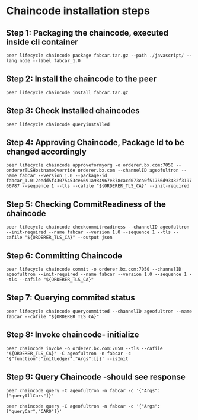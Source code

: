# Chaincode installation steps

## Step 1: Packaging the chaincode, executed inside cli container

`peer lifecycle chaincode package fabcar.tar.gz --path ./javascript/ --lang node --label fabcar_1.0`

## Step 2: Install the chaincode to the peer

`peer lifecycle chaincode install fabcar.tar.gz`

## Step 3: Check Installed chaincodes

`peer lifecycle chaincode queryinstalled`

## Step 4: Approving Chaincode, Package Id to be changed accordingly

`peer lifecycle chaincode approveformyorg -o orderer.bx.com:7050 --ordererTLSHostnameOverride orderer.bx.com --channelID ageofultron --name fabcar --version 1.0 --package-id fabcar_1.0:2eedd5f43075453ce6691a984967e378cacd073ca0f51756d93482f319766787 --sequence 1 --tls --cafile "${ORDERER_TLS_CA}" --init-required`

## Step 5: Checking CommitReadiness of the chaincode

`peer lifecycle chaincode checkcommitreadiness --channelID ageofultron --init-required --name fabcar --version 1.0 --sequence 1 --tls --cafile "${ORDERER_TLS_CA}" --output json`


## Step 6: Committing Chaincode

`peer lifecycle chaincode commit -o orderer.bx.com:7050 --channelID ageofultron --init-required --name fabcar --version 1.0 --sequence 1 --tls --cafile "${ORDERER_TLS_CA}"`

## Step 7: Querying commited status

`peer lifecycle chaincode querycommitted --channelID ageofultron --name fabcar --cafile "${ORDERER_TLS_CA}"`

## Step 8: Invoke chaincode- initialize

`peer chaincode invoke -o orderer.bx.com:7050 --tls --cafile "${ORDERER_TLS_CA}" -C ageofultron -n fabcar -c '{"function":"initLedger","Args":[]}' --isInit`


## Step 9: Query Chaincode -should see response
`peer chaincode query -C ageofultron -n fabcar -c '{"Args":["queryAllCars"]}'`

`peer chaincode query -C ageofultron -n fabcar -c '{"Args":["queryCar","CAR0"]}'`